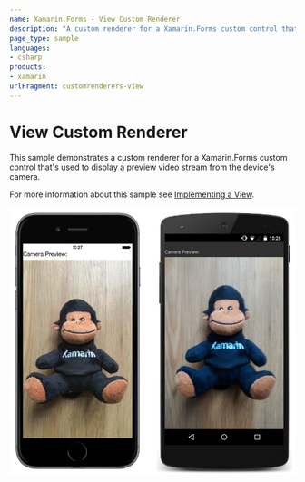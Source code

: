 ```yaml
---
name: Xamarin.Forms - View Custom Renderer
description: "A custom renderer for a Xamarin.Forms custom control that's used to display a preview video stream #customrenderer"
page_type: sample
languages:
- csharp
products:
- xamarin
urlFragment: customrenderers-view
---
```

# View Custom Renderer

This sample demonstrates a custom renderer for a Xamarin.Forms custom control that's used to display a preview video stream from the device's camera.

For more information about this sample see [Implementing a View](https://docs.microsoft.com/xamarin/xamarin-forms/app-fundamentals/custom-renderer/view).

![View Custom Renderer application screenshot](Screenshots/01All.png "View Custom Renderer application screenshot")
